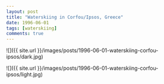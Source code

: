 ```yaml
---
layout: post
title: "Waterskiing in Corfou/Ipsos, Greece"
date: 1996-06-01
tags: [waterskiing]
comments: true
---
```

![]({{ site.url }}/images/posts/1996-06-01-waterskiing-corfou-ipsos/dark.jpg)

![]({{ site.url }}/images/posts/1996-06-01-waterskiing-corfou-ipsos/light.jpg)


